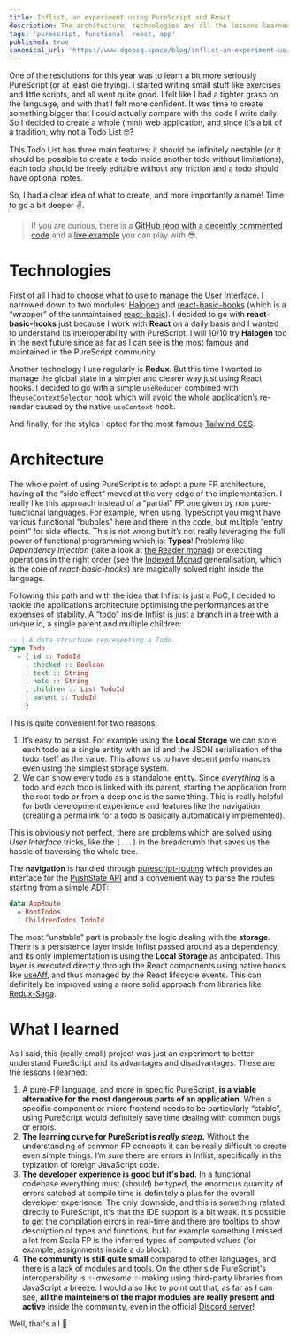 ```yaml
---
title: Inflist, an experiment using PureScript and React
description: The architecture, technologies and all the lessons learned while making a Todo List in Purescript and React.
tags: 'purescript, functional, react, app'
published: true
canonical_url: 'https://www.dgopsq.space/blog/inflist-an-experiment-using-purescript-and-react'
---
```


One of the resolutions for this year was to learn a bit more seriously PureScript (or at least die trying). I started writing small stuff like exercises and little scripts, and all went quite good. I felt like I had a tighter grasp on the language, and with that I felt more confident. It was time to create something bigger that I could actually compare with the code I write daily. So I decided to create a whole (mini) web application, and since it’s a bit of a tradition, why not a Todo List 🤓?

This Todo List has three main features: it should be infinitely nestable (or it should be possible to create a todo inside another todo without limitations), each todo should be freely editable without any friction and a todo should have optional notes.

So, I had a clear idea of what to create, and more importantly a name! Time to go a bit deeper ✌️.

> If you are curious, there is a [GitHub repo with a decently commented code](https://github.com/dgopsq/purescript-inflist) and a [live example](https://www.inflist.xyz/) you can play with 😎.

# Technologies

First of all I had to choose what to use to manage the User Interface. I narrowed down to two modules: [Halogen](https://github.com/purescript-halogen/purescript-halogen) and [react-basic-hooks](https://github.com/megamaddu/purescript-react-basic-hooks) (which is a “wrapper” of the unmaintained [react-basic](https://github.com/lumihq/purescript-react-basic)). I decided to go with **react-basic-hooks** just because I work with **React** on a daily basis and I wanted to understand its interoperability with PureScript. I will 10/10 try **Halogen** too in the next future since as far as I can see is the most famous and maintained in the PureScript community.

Another technology I use regularly is **Redux**. But this time I wanted to manage the global state in a simpler and clearer way just using React hooks. I decided to go with a simple `useReducer` combined with the[`useContextSelector` hook](https://github.com/dai-shi/use-context-selector) which will avoid the whole application’s re-render caused by the native `useContext` hook.

And finally, for the styles I opted for the most famous [Tailwind CSS](https://tailwindcss.com/).

# Architecture

The whole point of using PureScript is to adopt a pure FP architecture, having all the “side effect” moved at the very edge of the implementation. I really like this approach instead of a “partial” FP one given by non pure-functional languages. For example, when using TypeScript you might have various functional “bubbles” here and there in the code, but multiple “entry point” for side effects. This is not wrong but it’s not really leveraging the full power of functional programming which is: **Types**! Problems like *Dependency Injection* (take a look at [the Reader monad](https://mmhaskell.com/monads/reader-writer)) or executing operations in the right order (see the [Indexed Monad](https://qiita.com/kimagure/items/a0ee7313e8c7690bf3f5) generalisation, which is the core of *react-basic-hooks*) are magically solved right inside the language.

Following this path and with the idea that Inflist is just a PoC, I decided to tackle the application’s architecture optimising the performances at the expenses of stability. A “todo” inside Inflist is just a branch in a tree with a unique id, a single parent and multiple children:

```haskell
-- | A data structure representing a Todo.
type Todo
  = { id :: TodoId
    , checked :: Boolean
    , text :: String
    , note :: String
    , children :: List TodoId
    , parent :: TodoId
    }
```

This is quite convenient for two reasons:

1. It’s easy to persist. For example using the **Local Storage** we can store each todo as a single entity with an id and the JSON serialisation of the todo itself as the value. This allows us to have decent performances even using the simplest storage system.
2. We can show every todo as a standalone entity. Since *everything* is a todo and each todo is linked with its parent, starting the application from the root todo or from a deep one is the same thing. This is really helpful for both development experience and features like the navigation (creating a permalink for a todo is basically automatically implemented).

This is obviously not perfect, there are problems which are solved using *User Interface* tricks, like the `[...]` in the breadcrumb that saves us the hassle of traversing the whole tree.

The **navigation** is handled through [purescript-routing](https://github.com/purescript-contrib/purescript-routing) which provides an interface for the [PushState API](https://developer.mozilla.org/en-US/docs/Web/API/History/pushState) and a convenient way to parse the routes starting from a simple ADT:

```haskell
data AppRoute
  = RootTodos
  | ChildrenTodos TodoId
```

The most “unstable” part is probably the logic dealing with the **storage**. There is a persistence layer inside Inflist passed around as a dependency, and its only implementation is using the **Local Storage** as anticipated. This layer is executed directly through the React components using native hooks like [useAff](https://github.com/megamaddu/purescript-react-basic-hooks/blob/57ecbe7478a0975783bdc0f0639a851329970947/src/React/Basic/Hooks/Aff.purs#L26-L63), and thus managed by the React lifecycle events. This can definitely be improved using a more solid approach from libraries like [Redux-Saga](https://redux-saga.js.org/).

# What I learned

As I said, this (really small) project was just an experiment to better understand PureScript and its advantages and disadvantages. These are the lessons I learned:

1. A pure-FP language, and more in specific PureScript, **is a viable alternative for the most dangerous parts of an application**. When a specific component or micro frontend needs to be particularly “stable”, using PureScript would definitely save time dealing with common bugs or errors.
2. **The learning curve for PureScript is *really steep.*** Without the understanding of common FP concepts it can be really difficult to create even simple things. I’m *sure* there are errors in Inflist, specifically in the typization of foreign JavaScript code.
3. **The developer experience is good but it's bad.** In a functional codebase everything must (should) be typed, the enormous quantity of errors catched at compile time is definitely a plus for the overall developer experience. The only downside, and this is something related directly to PureScript, it's that the IDE support is a bit weak. It's possible to get the compilation errors in real-time and there are tooltips to show description of types and functions, but for example something I missed a lot from Scala FP is the inferred types of computed values (for example, assignments inside a `do` block).
4. **The community is still quite small** compared to other languages, and there is a lack of modules and tools. On the other side PureScript's interoperability is *✨ awesome ✨* making using third-party libraries from JavaScript a breeze. I would also like to point out that, as far as I can see, **all the mainteiners of the major modules are really present and active** inside the community, even in the official [Discord server](https://purescript.org/chat)!

Well, that's all 🙏